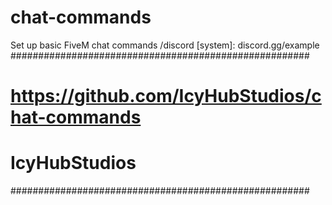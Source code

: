 # chat-commands
Set up basic FiveM chat commands /discord [system]: discord.gg/example
######################################################
#                                                    #
#   https://github.com/IcyHubStudios/chat-commands   #
#                 IcyHubStudios                      #
######################################################
